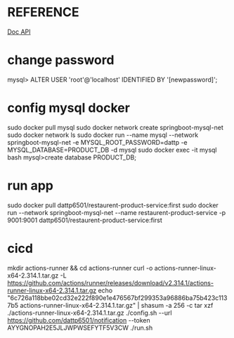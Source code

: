 # REFERENCE
[Doc API](https://product-restaurant-dattp.onrender.com/swagger-ui/index.html)
# change password
mysql> ALTER USER 'root'@'localhost' IDENTIFIED BY '[newpassword]';
# config mysql docker
sudo docker pull mysql
sudo docker network create springboot-mysql-net
sudo docker network ls
sudo docker run --name mysql --network springboot-mysql-net -e MYSQL_ROOT_PASSWORD=dattp -e MYSQL_DATABASE=PRODUCT_DB -d mysql
sudo docker exec -it mysql bash
mysql>create database PRODUCT_DB;
# run app
sudo docker pull dattp6501/restaurent-product-service:first
sudo docker run --network springboot-mysql-net --name restaurent-product-service -p 9001:9001 dattp6501/restaurent-product-service:first
# cicd
mkdir actions-runner && cd actions-runner
curl -o actions-runner-linux-x64-2.314.1.tar.gz -L https://github.com/actions/runner/releases/download/v2.314.1/actions-runner-linux-x64-2.314.1.tar.gz
echo "6c726a118bbe02cd32e222f890e1e476567bf299353a96886ba75b423c1137b5  actions-runner-linux-x64-2.314.1.tar.gz" | shasum -a 256 -c
tar xzf ./actions-runner-linux-x64-2.314.1.tar.gz
./config.sh --url https://github.com/dattp6501/notification --token AYYGNOPAH2E5JLJWPWSEFYTF5V3CW
./run.sh